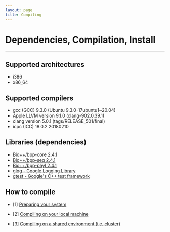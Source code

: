 ```yaml
---
layout: page
title: Compiling
---
```


# Dependencies, Compilation, Install
---

## Supported architectures

- i386
- x86_64


## Supported compilers

- gcc (GCC) 9.3.0 (Ubuntu 9.3.0-17ubuntu1~20.04) 
- Apple LLVM version 9.1.0 (clang-902.0.39.1)
- clang version 5.0.1 (tags/RELEASE_501/final)
- icpc (ICC) 18.0.2 20180210


## Libraries (dependencies)

- [Bio++/bpp-core 2.4.1](https://github.com/BioPP/bpp-core/releases/tag/v2.4.1)
- [Bio++/bpp-seq 2.4.1](https://github.com/BioPP/bpp-seq/releases/tag/v2.4.1)
- [Bio++/bpp-phyl 2.4.1](https://github.com/BioPP/bpp-phyl/releases/tag/v2.4.1)
- [glog - Google Logging Library](https://github.com/google/glog/releases/tag/v0.5.0)
- [gtest - Google's C++ test framework](https://github.com/google/googletest/releases/tag/release-1.11.0)

## How to compile

- [1] [Preparing your system](arpip_ancestral_sequence_reconstruction_under_poisson_indel_proccess_preparing_system.md)

- [2] [Compiling on your local machine](arpip_ancestral_sequence_reconstruction_under_poisson_indel_proccess_compiling_localenv.md)

- [3] [Compiling on a shared environment (i.e. cluster)](arpip_ancestral_sequence_reconstruction_under_poisson_indel_proccess_compiling_sharedenv.md)


